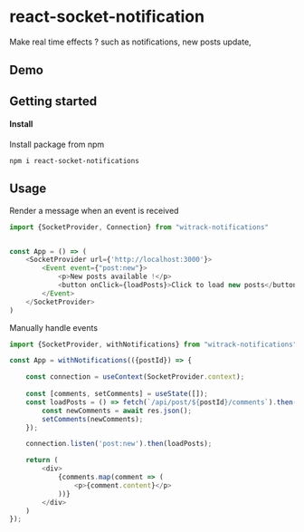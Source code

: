 # react-socket-notification

Make real time effects ? such as notifications, new posts update,  


## Demo

## Getting started

#### Install 
Install package from npm

`npm i react-socket-notifications`

## Usage

Render a message when an event is received

```javascript
import {SocketProvider, Connection} from "witrack-notifications" 


const App = () => (
    <SocketProvider url={'http://localhost:3000'}>
        <Event event={"post:new"}>
            <p>New posts available !</p>
            <button onClick={loadPosts}>Click to load new posts</button>
        </Event>
    </SocketProvider>
)
```


Manually handle events

```javascript
import {SocketProvider, withNotifications} from "witrack-notifications" 

const App = withNotifications(({postId}) => {

    const connection = useContext(SocketProvider.context);
    
    const [comments, setComments] = useState([]);
    const loadPosts = () => fetch(`/api/post/${postId}/comments`).then((response) => {
        const newComments = await res.json();
        setComments(newComments);
    });

    connection.listen('post:new').then(loadPosts);

    return (
        <div>
            {comments.map(comment => (
                <p>{comment.content}</p>
            ))}
        </div>
    )
});

```

